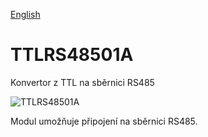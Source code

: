 
[English](./README.md)
<!--- module --->
# TTLRS48501A
<!--- Emodule --->

<!--- subtitle ---> Konvertor z TTL na sběrnici RS485 <!--- Esubtitle --->

![TTLRS48501A](/doc/img/TTLRS48501A_top_big.jpg)

<!--- description ---> Modul umožňuje připojení na sběrnici RS485.<!--- Edescription --->
            